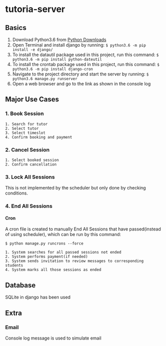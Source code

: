 # tutoria-server
## Basics
1. Download Python3.6 from [Python Downloads](https://www.python.org/downloads/)
2. Open Terminal and install django by running: ```$ python3.6 -m pip install -e django/```
3. To install the datautil package used in this project, run this command: ```$ python3.6 -m pip install python-dateutil```
4. To install the crontab package used in this project, run this command: ```$ python3.6 -m pip install django-cron```
5. Navigate to the project directory and start the server by running: ```$ python3.6 manage.py runserver```
6. Open a web browser and go to the link as shown in the console log

## Major Use Cases
### 1. Book Session
    1. Search for tutor
    2. Select tutor
    3. Select timeslot
    4. Confirm booking and payment
### 2. Cancel Session
    1. Select booked session
    2. Confirm cancellation
### 3. Lock All Sessions
This is not implemented by the scheduler but only done by checking conditions.

### 4. End All Sessions
#### Cron
A cron file is created to manually End All Sessions that have passed(instead of using scheduler), which can be run by this command: 
```
$ python manage.py runcrons --force
```
    1. System searches for all passed sessions not ended
    2. System performs payment(if needed)
    3. System sends invitation to review messages to corresponding students
    4. System marks all those sessions as ended
## Database
SQLite in django has been used

## Extra
### Email
Console log message is used to simulate email
